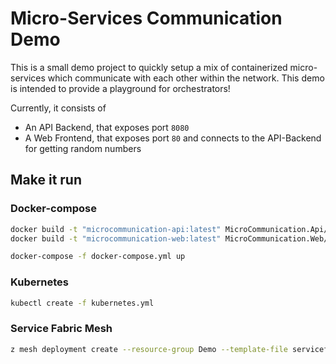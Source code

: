 # Micro-Services Communication Demo

This is a small demo project to quickly setup a mix of containerized micro-services which communicate with each other within the network. This demo is intended to provide a playground for orchestrators!

Currently, it consists of

- An API Backend, that exposes port `8080`
- A Web Frontend, that exposes port `80` and connects to the API-Backend for getting random numbers

## Make it run

### Docker-compose

```bash
docker build -t "microcommunication-api:latest" MicroCommunication.Api/
docker build -t "microcommunication-web:latest" MicroCommunication.Web/

docker-compose -f docker-compose.yml up
```

### Kubernetes

```bash
kubectl create -f kubernetes.yml
```

### Service Fabric Mesh

```bash
z mesh deployment create --resource-group Demo --template-file servicefabric-mesh.json
```